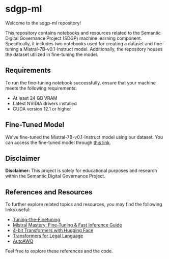 # sdgp-ml

Welcome to the sdgp-ml repository!

This repository contains notebooks and resources related to the Semantic Digital Governance Project (SDGP) machine learning component. Specifically, it includes two notebooks used for creating a dataset and fine-tuning a Mistral-7B-v0.1-Instruct model. Additionally, the repository houses the dataset utilized in fine-tuning the model.

## Requirements

To run the fine-tuning notebook successfully, ensure that your machine meets the following requirements:

- At least 24 GB VRAM
- Latest NVIDIA drivers installed
- CUDA version 12.1 or higher

## Fine-Tuned Model

We've fine-tuned the Mistral-7B-v0.1-Instruct model using our dataset. You can access the fine-tuned model through [this link](https://huggingface.co/vpgits/Mistral-7B-v0.1-qagen-v2.1-AWQ).

## Disclaimer

**Disclaimer:** This project is solely for educational purposes and research within the Semantic Digital Governance Project.

## References and Resources

To further explore related topics and resources, you may find the following links useful:

- [Tuning-the-Finetuning](https://github.com/avisoori-databricks/Tuning-the-Finetuning)
- [Mistral Mastery: Fine-Tuning & Fast Inference Guide](https://medium.com/@parikshitsaikia1619/mistral-mastery-fine-tuning-fast-inference-guide-62e163198b06)
- [4-bit Transformers with Hugging Face](https://huggingface.co/blog/4bit-transformers-bitsandbytes)
- [Transformers for Legal Language](https://huggingface.co/docs/trl/en/sft_trainer)
- [AutoAWQ](https://github.com/casper-hansen/AutoAWQ)

Feel free to explore these references and the code.
